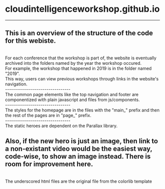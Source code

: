 # cloudintelligenceworkshop.github.io
--------------------------------
This is an overview of the structure of the code for this webiste.
<br />
--------------------------------
<br />
For each conference that the workshop is part of, the website is eventually archived into the folders named by the year the workshop occured.
<br />
For example, the workshop that happened in 2019 is in the folder named "2019".
<br />
This way, users can view previous workshops through links in the website's navigation.
<br />
---------------------------------
<br />
The common page elements like the top navigation and footer are componentized with plain javascript and files from js/components.
<br />
---------------------------------
<br />
The styles for the homepage are in the files with the "main_" prefix and then the rest of the pages are in "page_" prefix.
<br />
---------------------------------
<br />
The static heroes are dependent on the Parallax library.

Also, if the new hero is just an image, then link to a non-existant video would be the easiest way, code-wise, to show an image instead.
There is room for improvement here.
<br />
---------------------------------
<br />
The underscored html files are the original file from the colorlib template
